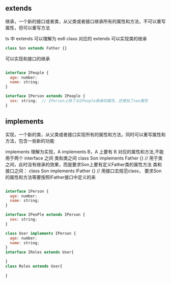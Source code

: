 

## extends
继承，一个新的接口或者类，从父类或者接口继承所有的属性和方法，不可以重写属性，但可以重写方法



ts 中 extends 可以理解为 es6 class 对应的 extends
可以实现类的继承 

```js
class Son extends Father {}
```

可以实现和接口的继承

```js

interface IPeople {
  age: number;
  name: string;
}

interface IPerson extends IPeople {
  sex: string;  // IPerson上除了从IPeople继承的属性，还增加了sex属性
}

```

## implements

实现，一个新的类，从父类或者接口实现所有的属性和方法，同时可以重写属性和方法，包含一些新的功能


implements 理解为实现，A implements B，A 上要有 B 对应的属性和方法,不能用于两个 interface 之间
类和类之间
class Son implements Father {} // 用于类之间，此时没有继承的效果，而是要求Son上要有定义Father类的属性方法
类和接口之间：
class Son implements IFather {} // 用接口去规范class， 要求Son的属性和方法等要按照IFather接口中定义的来

```js

interface IPerson {
  age: number;
  name: string;
}

interface IPeoPle extends IPerson {
  sex: string;
}

class User implements IPerson {
  age: number;
  name: string;
}
interface IRoles extends User{

}
class Roles extends User{
  
}

```



